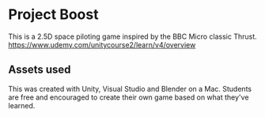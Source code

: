 # Project Boost

This is a 2.5D space piloting game inspired by the BBC Micro classic Thrust.
https://www.udemy.com/unitycourse2/learn/v4/overview

## Assets used

This was created with Unity, Visual Studio and Blender on a Mac. Students are free and encouraged to create their own game based on what they've learned.
